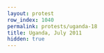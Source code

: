 ```yaml
---
layout: protest
row_index: 1040
permalink: protests/uganda-18
title: Uganda, July 2011
hidden: true
---
```


